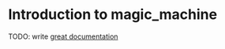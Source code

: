 # Introduction to magic_machine

TODO: write [great documentation](http://jacobian.org/writing/what-to-write/)
